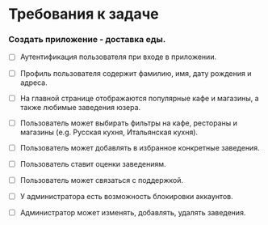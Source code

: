 # Требования к задаче
### Создать приложение - доставка еды.
+ [ ] Аутентификация пользователя при входе в приложении.
+ [ ] Профиль пользователя содержит фамилию, имя, дату рождения и адреса.
+ [ ] На главной странице отображаются популярные кафе и магазины, а также любимые заведения юзера.
+ [ ] Пользователь может выбирать фильтры на кафе, рестораны и магазины (e.g. Русская кухня, Итальянская кухня).
+ [ ] Пользователь может добавлять в избранное конкретные заведения.
+ [ ] Пользователь ставит оценки заведениям. 
+ [ ] Пользователь может связаться с поддержкой.
+ [ ] У администратора есть возможность блокировки аккаунтов.
+ [ ] Администратор может изменять, добавлять, удалять заведения. 


